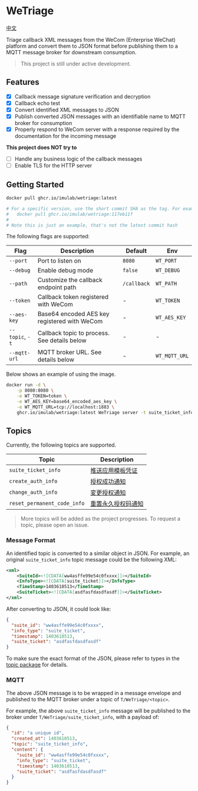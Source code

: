 # WeTriage

[中文](./README.zh.md)

Triage callback XML messages from the WeCom (Enterprise WeChat) platform and convert them to JSON format before
publishing them to a MQTT message broker for downstream consumption.

> This project is still under active development.

## Features

- [x] Callback message signature verification and decryption
- [x] Callback echo test
- [x] Convert identified XML messages to JSON
- [x] Publish converted JSON messages with an identifiable name to MQTT broker for consumption
- [x] Properly respond to WeCom server with a response required by the documentation for the incoming message

**This project does NOT try to**
- [ ] Handle any business logic of the callback messages
- [ ] Enable TLS for the HTTP server

## Getting Started

```bash
docker pull ghcr.io/imulab/wetriage:latest

# For a specific version, use the short commit SHA as the tag. For example:
#   docker pull ghcr.io/imulab/wetriage:117eb11f
#
# Note this is just an example, that's not the latest commit hash
```

The following flags are supported:

| Flag            | Description                                  | Default     | Env           |
|-----------------|----------------------------------------------|-------------|---------------|
| `--port`        | Port to listen on                            | `8080`      | `WT_PORT`     |
| `--debug`       | Enable debug mode                            | `false`     | `WT_DEBUG`    |
| `--path`        | Customize the callback endpoint path         | `/callback` | `WT_PATH`     |
| `--token`       | Callback token registered with WeCom         | -           | `WT_TOKEN`    |
| `--aes-key`     | Base64 encoded AES key registered with WeCom | -           | `WT_AES_KEY`  |
| `--topic`, `-t` | Callback topic to process. See details below | -           | -             |
| `--mqtt-url`    | MQTT broker URL. See details below           | -           | `WT_MQTT_URL` |

Below shows an example of using the image.

```bash
docker run -d \
    -p 8080:8080 \
    -e WT_TOKEN=token \
    -e WT_AES_KEY=base64_encoded_aes_key \
    -e WT_MQTT_URL=tcp://localhost:1883 \
    ghcr.io/imulab/wetriage:latest WeTriage server -t suite_ticket_info
```

## Topics

Currently, the following topics are supported.

| Topic                       | Description                                                                                                               |
|-----------------------------|---------------------------------------------------------------------------------------------------------------------------|
| `suite_ticket_info`         | [推送应用模板凭证](https://developer.work.weixin.qq.com/document/path/97173)                                                      |
| `create_auth_info`          | [授权成功通知](https://developer.work.weixin.qq.com/document/path/97174)                                                        |
| `change_auth_info`          | [変更授权通知](https://developer.work.weixin.qq.com/document/path/97174#%E5%8F%98%E6%9B%B4%E6%8E%88%E6%9D%83%E9%80%9A%E7%9F%A5) |
| `reset_permanent_code_info` | [重置永久授权码通知](https://developer.work.weixin.qq.com/document/path/97175)                                                     |

> More topics will be added as the project progresses. To request a topic, please open an issue.

### Message Format

An identified topic is converted to a similar object in JSON. For example, an original `suite_ticket_info` topic
message could be the following XML:

```xml
<xml>
    <SuiteId><![CDATA[ww4asffe99e54c0fxxxx]]></SuiteId>
    <InfoType><![CDATA[suite_ticket]]></InfoType>
    <TimeStamp>1403610513</TimeStamp>
    <SuiteTicket><![CDATA[asdfasfdasdfasdf]]></SuiteTicket>
</xml>
```

After converting to JSON, it could look like:

```json
{
  "suite_id": "ww4asffe99e54c0fxxxx",
  "info_type": "suite_ticket",
  "timestamp": 1403610513,
  "suite_ticket": "asdfasfdasdfasdf"
}
```

To make sure the exact format of the JSON, please refer to types in the [topic package](./topic) for details.

### MQTT

The above JSON message is to be wrapped in a message envelope and published to the MQTT broker under a topic of `T/WeTriage/<topic>`.

For example, the above `suite_ticket_info` message will be published to the broker under `T/WeTriage/suite_ticket_info`, with a payload of:

```json
{
  "id": "a unique id",
  "created_at": 1403610513,
  "topic": "suite_ticket_info",
  "content": {
    "suite_id": "ww4asffe99e54c0fxxxx",
    "info_type": "suite_ticket",
    "timestamp": 1403610513,
    "suite_ticket": "asdfasfdasdfasdf"
  }
}
```

